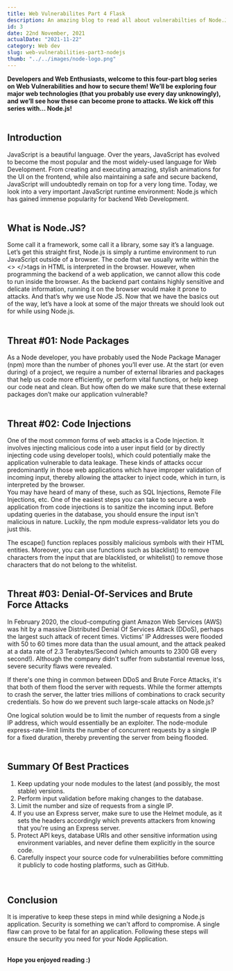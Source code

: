 ```yaml
---
title: Web Vulnerabilites Part 4 Flask
description: An amazing blog to read all about vulnerabilties of Node.JS
id: 3
date: 22nd November, 2021
actualDate: "2021-11-22"
category: Web dev
slug: web-vulnerabilities-part3-nodejs
thumb: "../../images/node-logo.png"
---
```


**Developers and Web Enthusiasts, welcome to this four-part blog series on Web Vulnerabilities and how to secure them! We’ll be exploring four major web technologies (that you probably use every day unknowingly), and we’ll see how these can become prone to attacks. We kick off this series with… Node.js!**  
<br />

## Introduction
JavaScript is a beautiful language. Over the years, JavaScript has evolved to become the most popular and the most widely-used language for Web Development. From creating and executing amazing, stylish animations for the UI on the frontend, while also maintaining a safe and secure backend, JavaScript will undoubtedly remain on top for a very long time. Today, we look into a very important JavaScript runtime environment: Node.js which has gained immense popularity for backend Web Development.  
<br />

## What is Node.JS?
Some call it a framework, some call it a library, some say it’s a language. Let’s get this straight first, Node.js is simply a runtime environment to run JavaScript outside of a browser. The code that we usually write within the <> </>tags in HTML is interpreted in the browser.
However, when programming the backend of a web application, we cannot allow this code to run inside the browser. As the backend part contains highly sensitive and delicate information, running it on the browser would make it prone to attacks. And that’s why we use Node JS. Now that we have the basics out of the way, let’s have a look at some of the major threats we should look out for while using Node.js.  
<br />

## Threat #01: Node Packages
As a Node developer, you have probably used the Node Package Manager (npm) more than the number of phones you’ll ever use. At the start (or even during) of a project, we require a number of external libraries and packages that help us code more efficiently, or perform vital functions, or help keep our code neat and clean. But how often do we make sure that these external packages don’t make our application vulnerable?  
<br />

## Threat #02: Code Injections
One of the most common forms of web attacks is a Code Injection. It involves injecting malicious code into a user input field (or by directly injecting code using developer tools), which could potentially make the application vulnerable to data leakage. These kinds of attacks occur predominantly in those web applications which have improper validation of incoming input, thereby allowing the attacker to inject code, which in turn, is interpreted by the browser.  
You may have heard of many of these, such as SQL Injections, Remote File Injections, etc. One of the easiest steps you can take to secure a web application from code injections is to sanitize the incoming input. Before updating queries in the database, you should ensure the input isn't malicious in nature. Luckily, the npm module express-validator lets you do just this.  

The escape() function replaces possibly malicious symbols with their HTML entities. Moreover, you can use functions such as blacklist() to remove characters from the input that are blacklisted, or whitelist() to remove those characters that do not belong to the whitelist.  
<br />

## Threat #03: Denial-Of-Services and Brute Force Attacks
In February 2020, the cloud-computing giant Amazon Web Services (AWS) was hit by a massive Distributed Denial Of Services Attack (DDoS), perhaps the largest such attack of recent times. Victims' IP Addresses were flooded with 50 to 60 times more data than the usual amount, and the attack peaked at a data rate of 2.3 Terabytes/Second (which amounts to 2300 GB every second!). Although the company didn't suffer from substantial revenue loss, severe security flaws were revealed.  

If there's one thing in common between DDoS and Brute Force Attacks, it's that both of them flood the server with requests. While the former attempts to crash the server, the latter tries millions of combinations to crack security credentials.
So how do we prevent such large-scale attacks on Node.js?  
  
One logical solution would be to limit the number of requests from a single IP address, which would essentially be an exploiter. The node-module express-rate-limit limits the number of concurrent requests by a single IP for a fixed duration, thereby preventing the server from being flooded.  
<br />

## Summary Of Best Practices
1. Keep updating your node modules to the latest (and possibly, the most stable) versions.
2. Perform input validation before making changes to the database.
3. Limit the number and size of requests from a single IP.
4. If you use an Express server, make sure to use the Helmet module, as it sets the headers accordingly which prevents attackers from knowing that you're using an Express server.
5. Protect API keys, database URIs and other sensitive information using environment variables, and never define them explicitly in the source code.
6. Carefully inspect your source code for vulnerabilities before committing it publicly to code hosting platforms, such as GitHub.  
<br />

## Conclusion
It is imperative to keep these steps in mind while designing a Node.js application. Security is something we can't afford to compromise. A single flaw can prove to be fatal for an application. Following these steps will ensure the security you need for your Node Application.  
<br />

**Hope you enjoyed reading :)**


